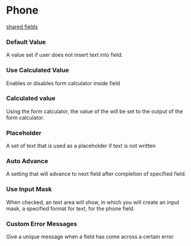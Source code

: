 # Phone
[shared fields](/shared-inspector-components.md ':include')
### Default Value
A value set if user does not insert text into field.

### Use Calculated Value
Enables or disables form calculator inside field
### Calculated value
Using the form calculator, the value of the will be set to the output of the form calculator.
### Placeholder
A set of text that is used as a placeholder if text is not written

### Auto Advance
A setting that will advance to next field after completion of specified field.

### Use Input Mask
When checked, an text area will show, in which you will create an input mask, a specified format for text, for the phone field. 

### Custom Error Messages
Give a unique message when a field has come across a certain error
